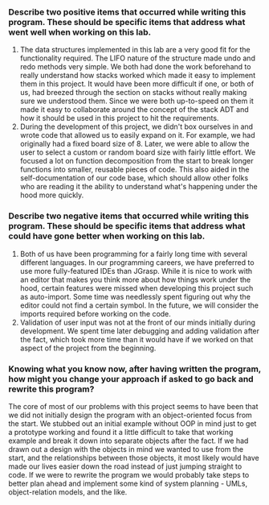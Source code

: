 ### Describe two positive items that occurred while writing this program. These should be specific items that address what went well when working on this lab.  

1. The data structures implemented in this lab are a very good fit for the functionality required. The LIFO nature of the structure made undo and redo methods very simple.  We both had done the work beforehand to really understand how stacks worked which made it easy to implement them in this project.  It would have been more difficult if one, or both of us, had breezed through the section on stacks without really making sure we understood them.  Since we were both up-to-speed on them it made it easy to collaborate around the concept of the stack ADT and how it should be used in this project to hit the requirements.
2. During the development of this project, we didn't box ourselves in and wrote code that allowed us to easily expand on it. For example, we had originally had a fixed board size of 8. Later, we were able to allow the user to select a custom or random board size with fairly little effort.  We focused a lot on function decomposition from the start to break longer functions into smaller, reusable pieces of code.  This also aided in the self-documentation of our code base, which should allow other folks who are reading it the ability to understand what's happening under the hood more quickly.
      
### Describe two negative items that occurred while writing this program. These should be specific items that address what could have gone better when working on this lab.  

1. Both of us have been programming for a fairly long time with several different languages. In our programming careers, we have preferred to use more fully-featured IDEs than JGrasp. While it is nice to work with an editor that makes you think more about how things work under the hood, certain features were missed when developing this project such as auto-import. Some time was needlessly spent figuring out why the editor could not find a certain symbol. In the future, we will consider the imports required before working on the code.
2. Validation of user input was not at the front of our minds initially during development. We spent time later debugging and adding validation after the fact, which took more time than it would have if we worked on that aspect of the project from the beginning.      
    
###  Knowing what you know now, after having written the program, how might you change your approach if asked to go back and rewrite this program?

The core of most of our problems with this project seems to have been that we did not initially design the program with an object-oriented focus from the start. We stubbed out an initial example without OOP in mind just to get a prototype working and found it a little difficult to take that working example and break it down into separate objects after the fact.  If we had drawn out a design with the objects in mind we wanted to use from the start, and the relationships between those objects, it most likely would have made our lives easier down the road instead of just jumping straight to code.  If we were to rewrite the program we would probably take steps to better plan ahead and implement some kind of system planning - UMLs, object-relation models, and the like.
